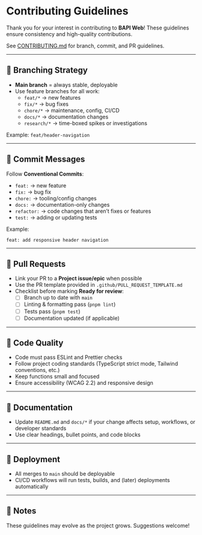 # Contributing Guidelines

Thank you for your interest in contributing to **BAPI Web**!
These guidelines ensure consistency and high-quality contributions.

See [CONTRIBUTING.md](CONTRIBUTING.md) for branch, commit, and PR guidelines.

---

## 📂 Branching Strategy

- **Main branch** = always stable, deployable
- Use feature branches for all work:
  - `feat/*` → new features
  - `fix/*` → bug fixes
  - `chore/*` → maintenance, config, CI/CD
  - `docs/*` → documentation changes
  - `research/*` → time-boxed spikes or investigations

Example: `feat/header-navigation`

---

## 📝 Commit Messages

Follow **Conventional Commits**:

- `feat:` → new feature
- `fix:` → bug fix
- `chore:` → tooling/config changes
- `docs:` → documentation-only changes
- `refactor:` → code changes that aren’t fixes or features
- `test:` → adding or updating tests

Example:

```
feat: add responsive header navigation
```

---

## 🔀 Pull Requests

- Link your PR to a **Project issue/epic** when possible
- Use the PR template provided in `.github/PULL_REQUEST_TEMPLATE.md`
- Checklist before marking **Ready for review**:
  - [ ] Branch up to date with `main`
  - [ ] Linting & formatting pass (`pnpm lint`)
  - [ ] Tests pass (`pnpm test`)
  - [ ] Documentation updated (if applicable)

---

## 🧪 Code Quality

- Code must pass ESLint and Prettier checks
- Follow project coding standards (TypeScript strict mode, Tailwind conventions, etc.)
- Keep functions small and focused
- Ensure accessibility (WCAG 2.2) and responsive design

---

## 📖 Documentation

- Update `README.md` and `docs/*` if your change affects setup, workflows, or developer standards
- Use clear headings, bullet points, and code blocks

---

## 🚀 Deployment

- All merges to `main` should be deployable
- CI/CD workflows will run tests, builds, and (later) deployments automatically

---

## 🙌 Notes

These guidelines may evolve as the project grows. Suggestions welcome!
